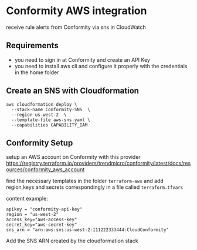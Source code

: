 # Conformity AWS integration
receive rule alerts from Conformity via sns in CloudWatch

## Requirements
* you need to sign in at Conformity and create an API Key
* you need to install aws cli and configure it properly with the credentials in the home folder


## Create an SNS with Cloudformation
```
aws cloudformation deploy \
  --stack-name Conformity-SNS  \
  --region us-west-2  \
  --template-file aws-sns.yaml \
  --capabilities CAPABILITY_IAM
```

## Conformity Setup
setup an AWS account on Conformity with this provider https://registry.terraform.io/providers/trendmicro/conformity/latest/docs/resources/conformity_aws_account

find the necessary templates in the folder `terraform-aws` and add region,keys and secrets correspondingly in a file called `terraform.tfvars`

content example:
```
apikey = "conformity-api-key"
region = "us-west-2"
access_key="aws-access-key"
secret_key="aws-secret-key"
sns_arn = "arn:aws:sns:us-west-2:111222333444:CloudConformity"
```

Add the SNS ARN created by the cloudformation stack

